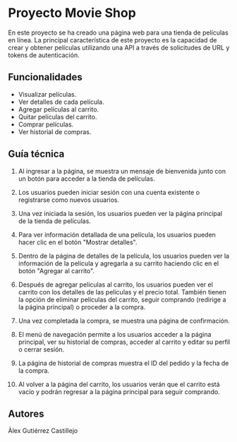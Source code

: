 # Proyecto Movie Shop

En este proyecto se ha creado una página web para una tienda de películas en línea. La principal característica de este proyecto es la capacidad de crear y obtener películas utilizando una API a través de solicitudes de URL y tokens de autenticación.

## Funcionalidades

- Visualizar películas.
- Ver detalles de cada película.
- Agregar películas al carrito.
- Quitar películas del carrito.
- Comprar películas.
- Ver historial de compras.

## Guía técnica

1. Al ingresar a la página, se muestra un mensaje de bienvenida junto con un botón para acceder a la tienda de películas.

2. Los usuarios pueden iniciar sesión con una cuenta existente o registrarse como nuevos usuarios.

3. Una vez iniciada la sesión, los usuarios pueden ver la página principal de la tienda de películas.

4. Para ver información detallada de una película, los usuarios pueden hacer clic en el botón "Mostrar detalles".

5. Dentro de la página de detalles de la película, los usuarios pueden ver la información de la película y agregarla a su carrito haciendo clic en el botón "Agregar al carrito".

6. Después de agregar películas al carrito, los usuarios pueden ver el carrito con los detalles de las películas y el precio total. También tienen la opción de eliminar películas del carrito, seguir comprando (redirige a la página principal) o proceder a la compra.

7. Una vez completada la compra, se muestra una página de confirmación.

8. El menú de navegación permite a los usuarios acceder a la página principal, ver su historial de compras, acceder al carrito y editar su perfil o cerrar sesión.

9. La página de historial de compras muestra el ID del pedido y la fecha de la compra.

10. Al volver a la página del carrito, los usuarios verán que el carrito está vacío y podrán regresar a la página principal para seguir comprando.

## Autores

Àlex Gutiérrez Castillejo
